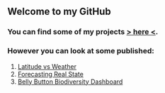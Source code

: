 ## Welcome to my GitHub

### You can find some of my projects [> here <](https://github.com/kioz-developer?tab=repositories).

### However you can look at some published:
1. [Latitude vs Weather](https://kioz-developer.github.io/web-design-challenge/) 
2. [Forecasting Real State](https://github.com/lamb-jack/RealEstateForecasting/blob/main/Real%20Estate%20Forecasting%20.pdf) 
3. [Belly Button Biodiversity Dashboard](https://kioz-developer.github.io/plotly-challenge/)